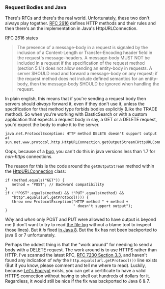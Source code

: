 ### Request Bodies and Java

There's RFCs and there's the real world. Unfortunately, these two don't 
always play together. [RFC 2616] defines HTTP methods and their rules 
and then there's an the implementation in Java's HttpURLConnection. 

RFC 2616 states 

>The presence of a message-body in a request is signaled by the
>inclusion of a Content-Length or Transfer-Encoding header field in
>the request's message-headers. A message-body MUST NOT be included in
>a request if the specification of the request method (section 5.1.1)
>does not allow sending an entity-body in requests. A server SHOULD
>read and forward a message-body on any request; if the request method
>does not include defined semantics for an entity-body, then the
>message-body SHOULD be ignored when handling the request.

In plain english, this means that if you're sending a request body then 
servers should _always_ forward it, even if they don't use it, unless 
the specification for that method type forbids bodies explicitly (Like 
the TRACE method). So when you're working with ElasticSearch or with a 
custom application that expects a request body in say, a GET or a DELETE 
request, you'd expect the body to make it to the server. 

	java.net.ProtocolException: HTTP method DELETE doesn't support output at sun.net.www.protocol.http.HttpURLConnection.getOutputStream(HttpURLConnection.java:1082)

Oops, because of a [bug], you can't do this in java versions less than 
1.7 for _non-https_ connections. 

The reason for this is the code around the `getOutputStream` method 
within the [HttpURLConnection] class:

	if (method.equals("GET")) {
	   method = "POST"; // Backward compatibility
	}
	if (!"POST".equals(method) && !"PUT".equals(method) &&
	   "http".equals(url.getProtocol())) {
	   throw new ProtocolException("HTTP method " + method +
	                               " doesn't support output");
	}

_Why_ and _when_ only POST and PUT were allowed to have output is 
beyond me (I don't want to try to read [the file log] without a blame 
tool to inspect those lines). But it _is_ fixed [in Java 8]. But the 
fix has not been backported to java 6 or 7 unfortunately. 

Perhaps the oddest thing is that the "work around" for needing to send 
a body with a DELETE request. The work around is to use HTTPS rather 
than HTTP. I've scanned the latest RFC, [RFC 7230 Section 3.3], and 
haven't found any indication of _why_ the `http.equals(url.getProtocol())` 
line exists (But if you know, please comment and tell me where to read).
Luckily, because [Let's Encrypt] exists, you can get a certificate to 
have a valid HTTPS connection without having to shell out hundreds of 
dollars for it. Regardless, it would still be nice if the fix was backported 
to Java 6 & 7. 


[bug]:http://bugs.java.com/view_bug.do?bug_id=7157360
[RFC 2616]:https://www.ietf.org/rfc/rfc2616.txt
[HttpURLConnection]:http://grepcode.com/file/repository.grepcode.com/java/root/jdk/openjdk/7u40-b43/sun/net/www/protocol/http/HttpURLConnection.java#1076
[the file log]:http://hg.openjdk.java.net/jdk7/jdk7/jdk/log/9b8c96f96a0f/src/share/classes/sun/net/www/protocol/http/HttpURLConnection.java
[in Java 8]:http://hg.openjdk.java.net/jdk8/jdk8/jdk/rev/fd050ba1cf72
[RFC 7230 Section 3.3]:https://tools.ietf.org/html/rfc7230#section-3.3
[Let's Encrypt]:https://letsencrypt.org/
